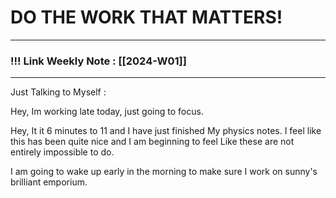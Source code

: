 
# DO THE WORK THAT MATTERS!

--- 
### !!! Link Weekly Note : [[2024-W01]]
---

Just Talking to Myself : 

Hey, Im working late today, just going to focus. 

Hey, It it 6 minutes to 11 and I have just finished My physics notes. I feel like this has been quite nice and I am beginning to feel Like these are not entirely impossible to do. 

I am going to wake up early in the morning to make sure I work on sunny's brilliant emporium. 






